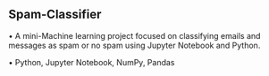 ## Spam-Classifier

• A mini-Machine learning project focused on classifying emails and messages as spam or no spam using Jupyter Notebook and Python.

• Python, Jupyter Notebook, NumPy, Pandas
